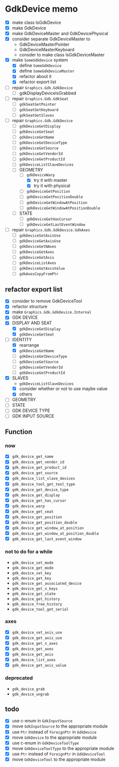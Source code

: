 GdkDevice memo
==============

* [x] make class IsGdkDevice
* [x] make GdkDevice
* [x] make GdkDeviceMaster and GdkDevicePhysical
* [x] consider separate GdkDeviceMaster to
	+ GdkDeviceMasterPointer
	+ GdkDeviceMasterKeyboard
	+ consder to make class IsGdkDeviceMaster
* [x] make `SomeGdkDevice` system
	+ [x] define `SomeGdkDevice`
	+ [x] define `SomeGdkDeviceMaster`
	+ [x] refactor about it
	+ [x] refactor export list
* [ ] repair `Graphics.Gdk.GdkDevice`
	+ [ ] gdkDisplayDeviceIsGrabbed
* [ ] repair `Graphics.Gdk.GdkSeat`
	+ [ ] `gdkSeatGetPointer`
	+ [ ] `gdkSeatGetKeyboard`
	+ [ ] `gdkSeatGetSlaves`
* [ ] repair `Graphics.Gdk.GdkDevice`
	+ [ ] `gdkDeviceGetDisplay`
	+ [ ] `gdkDeviceGetSeat`
	+ [ ] `gdkDeviceGetName`
	+ [ ] `gdkDeviceGetDeviceType`
	+ [ ] `gdkDeviceGetSource`
	+ [ ] `gdkDeviceGetVendorId`
	+ [ ] `gdkDeviceGetProductId`
	+ [ ] `gdkDeviceListSlaveDevices`
	+ [ ] GEOMETRY
		+ [ ] `gdkDeviceWarp`
			- [x] try it with master
			- [x] try it with physical
		+ [ ] `gdkDeviceGetPosition`
		+ [ ] `gdkDeviceGetPositionDouble`
		+ [ ] `gdkDeviceGetWindowAtPosition`
		+ [ ] `gdkDeviceGetWindowAtPositionDouble`
	+ [ ] STATE
		+ [ ] `gdkDeviceGetHasCursor`
		+ [ ] `gdkDeviceGetLastEventWindow`
* [ ] repair `Graphics.Gdk.GdkDevice.GdkAxes`
	+ [ ] `gdkDeviceSetAxisUse`
	+ [ ] `gdkDeviceGetAxisUse`
	+ [ ] `gdkDeviceGetNAxes`
	+ [ ] `gdkDeviceGetAxes`
	+ [ ] `gdkDeviceGetAxis`
	+ [ ] `gdkDeviceListAxes`
	+ [ ] `gdkDeviceGetAxisValue`
	+ [ ] `gdkAxesCopyFromPtr`

refactor export list
--------------------

* [x] consider to remove GdkDeviceTool
* [x] refactor structure
* [x] make `Graphics.Gdk.GdkDevice.Internal`
* [x] GDK DEVICE
* [x] DISPLAY AND SEAT
	+ [x] `gdkDeviceGetDisplay`
	+ [x] `gdkDeviceGetSeat`
* [ ] IDENTITY
	+ [x] rearrange
	+ [x] `gdkDeviceGetName`
	+ [ ] `gdkDeviceGetDeviceType`
	+ [ ] `gdkDeviceGetSource`
	+ [ ] `gdkDeviceGetVenderId`
	+ [ ] `gdkDeviceGetProductId`
* [x] SLAVES
	+ `gdkDeviceListSlaveDevices`
	+ [x] consider whether or not to use maybe value
	+ [x] others
* [ ] GEOMETRY
* [ ] STATE
* [ ] GDK DEVICE TYPE
* [ ] GDK INPUT SOURCE

Function
--------

### now

* [x] `gdk_device_get_name`
* [x] `gdk_device_get_vendor_id`
* [x] `gdk_device_get_product_id`
* [x] `gdk_device_get_source`
* [x] `gdk_device_list_slave_devices`
* [x] `gdk_device_tool_get_tool_type`
* [x] `gdk_device_get_device_type`
* [x] `gdk_device_get_display`
* [x] `gdk_device_get_has_cursor`
* [x] `gdk_device_warp`
* [x] `gdk_device_get_seat`
* [x] `gdk_device_get_position`
* [x] `gdk_device_get_position_double`
* [x] `gdk_device_get_window_at_position`
* [x] `gdk_device_get_window_at_position_double`
* [x] `gdk_device_get_last_event_window`

### not to do for a while

* `gdk_device_set_mode`
* `gdk_device_get_mode`
* `gdk_device_set_key`
* `gdk_device_get_key`
* `gdk_device_get_associated_device`
* `gdk_device_get_n_keys`
* `gdk_device_get_state`
* `gdk_device_get_history`
* `gdk_device_free_history`
* `gdk_device_tool_get_serial`

### axes

* [x] `gdk_device_set_axis_use`
* [x] `gdk_device_get_axis_use`
* [x] `gdk_device_get_n_axes`
* [x] `gdk_device_get_axes`
* [x] `gdk_device_get_axis`
* [x] `gdk_device_list_axes`
* [x] `gdk_device_get_axis_value`

### deprecated

* `gdk_device_grab`
* `gdk_device_ungrab`

todo
----

* [x] use c-enum in `GdkInputSource`
* [x] move `GdkInputSource` to the appropriate module
* [x] use `Ptr` instead of `ForeignPtr` in `GdkDevice`
* [x] move `GdkDevice` to the appropriate module
* [x] use c-enum in `GdkDeviceToolType`
* [x] move `GdkDeviceToolType` to the appropriate module
* [x] use `Ptr` instead of `ForeignPtr` in `GdkDeviceTool`
* [x] move `GdkDeviceTool` to the appropriate module
